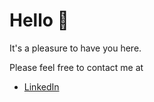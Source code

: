 # Hello 👋
It's a pleasure to have you here.

Please feel free to contact me at
- [LinkedIn](https://www.linkedin.com/in/rafaelbprates)
<!--
🇬🇧

I have recently graduated from Universidade Federal de Mato Grosso with a bachelor’s degree in Electrical Engineering. During graduation, I have had experience developing small Django systems and a Flutter mobile front-end. Currently, I work as PLC/Supervisory system programmer. My objective is to pursue a career in software development, specially building back-end/fullstack systems.

🇧🇷

Recentemente me formei em Engenharia Elétrica pela Universidade Federal de Mato Grosso. Durante a graduação, participei de um projeto onde desenvolvi uma pequena aplicação back-end em Django e um aplicação front-end em Flutter. Atualmente, meu objetivo é trabalhar com programação, especialmente com back-end/fullstack.
-->
<!--
### Get in touch 📧

- [LinkedIn](https://www.linkedin.com/in/rafaelbprates)

**rafaprates/rafaprates** is a ✨ _special_ ✨ repository because its `README.md` (this file) appears on your GitHub profile.

Here are some ideas to get you started:

- 🔭 I’m currently working on ...
- 🌱 I’m currently learning ...
- 👯 I’m looking to collaborate on ...
- 🤔 I’m looking for help with ...
- 💬 Ask me about ...
- 📫 How to reach me: ...
- 😄 Pronouns: ...
- ⚡ Fun fact: ...
-->

